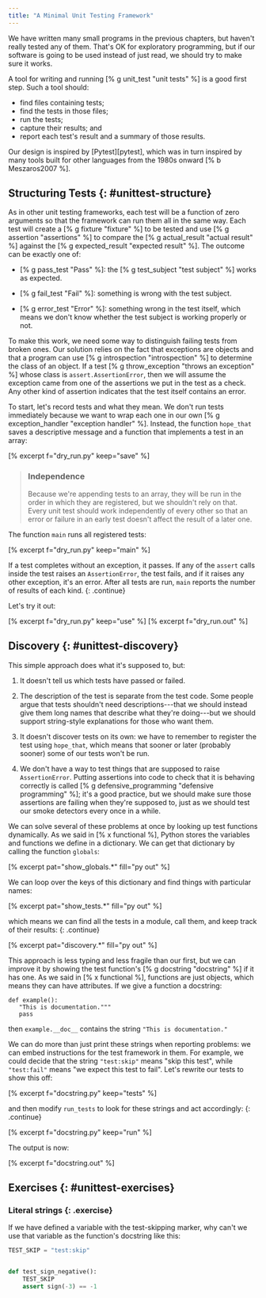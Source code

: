 ```yaml
---
title: "A Minimal Unit Testing Framework"
---
```


We have written many small programs in the previous chapters,
but haven't really tested any of them.
That's OK for exploratory programming,
but if our software is going to be used instead of just read,
we should try to make sure it works.

A tool for writing and running [% g unit_test "unit tests" %] is a good first step.
Such a tool should:

-   find files containing tests;
-   find the tests in those files;
-   run the tests;
-   capture their results; and
-   report each test's result and a summary of those results.

Our design is inspired by [Pytest][pytest],
which was in turn inspired by many tools built for other languages
from the 1980s onward [% b Meszaros2007 %].

## Structuring Tests {: #unittest-structure}

As in other unit testing frameworks,
each test will be a function of zero arguments
so that the framework can run them all in the same way.
Each test will create a [% g fixture "fixture" %] to be tested
and use [% g assertion "assertions" %]
to compare the [% g actual_result "actual result" %]
against the [% g expected_result "expected result" %].
The outcome can be exactly one of:

-   [% g pass_test "Pass" %]:
    the [% g test_subject "test subject" %] works as expected.

-   [% g fail_test "Fail" %]:
    something is wrong with the test subject.

-   [% g error_test "Error" %]:
    something wrong in the test itself,
    which means we don't know whether the test subject is working properly or not.

To make this work,
we need some way to distinguish failing tests from broken ones.
Our solution relies on the fact that exceptions are objects
and that a program can use [% g introspection "introspection" %]
to determine the class of an object.
If a test [% g throw_exception "throws an exception" %] whose class is `assert.AssertionError`,
then we will assume the exception came from
one of the assertions we put in the test as a check.
Any other kind of assertion indicates that the test itself contains an error.

To start,
let's record tests and what they mean.
We don't run tests immediately
because we want to wrap each one in our own [% g exception_handler "exception handler" %].
Instead,
the function `hope_that` saves a descriptive message and a function that implements a test
in an array:

[% excerpt f="dry_run.py" keep="save" %]

> ### Independence
>
> Because we're appending tests to an array,
> they will be run in the order in which they are registered,
> but we shouldn't rely on that.
> Every unit test should work independently of every other
> so that an error or failure in an early test
> doesn't affect the result of a later one.

The function `main` runs all registered tests:

[% excerpt f="dry_run.py" keep="main" %]

If a test completes without an exception, it passes.
If any of the `assert` calls inside the test raises an `AssertionError`,
the test fails,
and if it raises any other exception,
it's an error.
After all tests are run,
`main` reports the number of results of each kind.
{: .continue}

Let's try it out:

[% excerpt f="dry_run.py" keep="use" %]
[% excerpt f="dry_run.out" %]

## Discovery {: #unittest-discovery}

This simple approach does what it's supposed to, but:

1.  It doesn't tell us which tests have passed or failed.

1.  The description of the test is separate from the test code.
    Some people argue that tests shouldn't need descriptions---that
    we should instead give them long names that describe what they're doing---but
    we should support string-style explanations for those who want them.

1.  It doesn't discover tests on its own:
    we have to remember to register the test using `hope_that`,
    which means that sooner or later (probably sooner)
    some of our tests won't be run.

1.  We don't have a way to test things that are supposed to raise `AssertionError`.
    Putting assertions into code to check that it is behaving correctly
    is called [% g defensive_programming "defensive programming" %];
    it's a good practice,
    but we should make sure those assertions are failing when they're supposed to,
    just as we should test our smoke detectors every once in a while.

We can solve several of these problems at once by looking up test functions dynamically.
As we said in [% x functional %],
Python stores the variables and functions we define in a dictionary.
We can get that dictionary by calling the function `globals`:

[% excerpt pat="show_globals.*" fill="py out" %]

We can loop over the keys of this dictionary and find things with particular names:

[% excerpt pat="show_tests.*" fill="py out" %]

which means we can find all the tests in a module,
call them,
and keep track of their results:
{: .continue}

[% excerpt pat="discovery.*" fill="py out" %]

This approach is less typing and less fragile than our first,
but we can improve it by showing the test function's [% g docstring "docstring" %]
if it has one.
As we said in [% x functional %],
functions are just objects,
which means they can have attributes.
If we give a function a docstring:

```
def example():
   "This is documentation."""
   pass
```

then `example.__doc__` contains the string `"This is documentation."`

We can do more than just print these strings when reporting problems:
we can embed instructions for the test framework in them.
For example,
we could decide that the string `"test:skip"` means "skip this test",
while `"test:fail"` means "we expect this test to fail".
Let's rewrite our tests to show this off:

[% excerpt f="docstring.py" keep="tests" %]

and then modify `run_tests` to look for these strings and act accordingly:
{: .continue}

[% excerpt f="docstring.py" keep="run" %]

The output is now:

[% excerpt f="docstring.out" %]

## Exercises {: #unittest-exercises}

### Literal strings {: .exercise}

If we have defined a variable with the test-skipping marker,
why can't we use that variable as the function's docstring like this:

```python
TEST_SKIP = "test:skip"


def test_sign_negative():
    TEST_SKIP
    assert sign(-3) == -1
```

